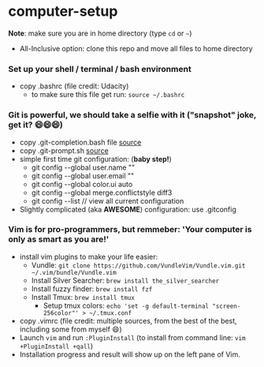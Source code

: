 # computer-setup

**Note**: make sure you are in home directory (type `cd` or `~`)
* All-Inclusive option: clone this repo and move all files to home directory

### Set up your shell / terminal / bash environment
* copy .bashrc (file credit: Udacity)
  * to make sure this file get run: `source ~/.bashrc`

### Git is powerful, we should take a selfie with it ("snapshot" joke, get it? :smile::smile::smile:)
* copy .git-completion.bash file [source](https://raw.githubusercontent.com/git/git/master/contrib/completion/git-completion.bash)
* copy .git-prompt.sh [source](https://raw.githubusercontent.com/git/git/master/contrib/completion/git-prompt.sh)
* simple first time git configuration: (**baby step!**)
  * git config --global user.name "<Your-Full-Name>"
  * git config --global user.email "<your-email-address>"
  * git config --global color.ui auto
  * git config --global merge.conflictstyle diff3
  * git config --list // view all current configuration
* Slightly complicated (aka **AWESOME**) configuration: use .gitconfig

### Vim is for pro-programmers, but remmeber: 'Your computer is only as smart as you are!'
* install vim plugins to make your life easier:
  * Vundle: `git clone https://github.com/VundleVim/Vundle.vim.git ~/.vim/bundle/Vundle.vim`
  * Install Silver Searcher: `brew install the_silver_searcher`
  * Install fuzzy finder: `brew install fzf`
  * Install Tmux: `brew install tmux`
    * Setup tmux colors: `echo 'set -g default-terminal "screen-256color"' > ~/.tmux.conf`
* copy .vimrc (file credit: multiple sources, from the best of the best, including some from myself :smile:)
* Launch `vim` and run `:PluginInstall` (to install from command line: `vim +PluginInstall +qall`)
* Installation progress and result will show up on the left pane of Vim.

